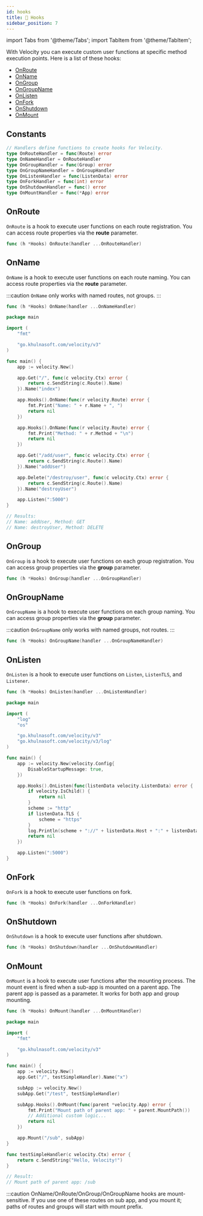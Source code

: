 ```yaml
---
id: hooks
title: 🎣 Hooks
sidebar_position: 7
---
```


import Tabs from '@theme/Tabs';
import TabItem from '@theme/TabItem';

With Velocity you can execute custom user functions at specific method execution points. Here is a list of these hooks:

- [OnRoute](#onroute)
- [OnName](#onname)
- [OnGroup](#ongroup)
- [OnGroupName](#ongroupname)
- [OnListen](#onlisten)
- [OnFork](#onfork)
- [OnShutdown](#onshutdown)
- [OnMount](#onmount)

## Constants

```go
// Handlers define functions to create hooks for Velocity.
type OnRouteHandler = func(Route) error
type OnNameHandler = OnRouteHandler
type OnGroupHandler = func(Group) error
type OnGroupNameHandler = OnGroupHandler
type OnListenHandler = func(ListenData) error
type OnForkHandler = func(int) error
type OnShutdownHandler = func() error
type OnMountHandler = func(*App) error
```

## OnRoute

`OnRoute` is a hook to execute user functions on each route registration. You can access route properties via the **route** parameter.

```go title="Signature"
func (h *Hooks) OnRoute(handler ...OnRouteHandler)
```

## OnName

`OnName` is a hook to execute user functions on each route naming. You can access route properties via the **route** parameter.

:::caution
`OnName` only works with named routes, not groups.
:::

```go title="Signature"
func (h *Hooks) OnName(handler ...OnNameHandler)
```

<Tabs>
<TabItem value="onname-example" label="OnName Example">

```go
package main

import (
    "fmt"

    "go.khulnasoft.com/velocity/v3"
)

func main() {
    app := velocity.New()

    app.Get("/", func(c velocity.Ctx) error {
        return c.SendString(c.Route().Name)
    }).Name("index")

    app.Hooks().OnName(func(r velocity.Route) error {
        fmt.Print("Name: " + r.Name + ", ")
        return nil
    })

    app.Hooks().OnName(func(r velocity.Route) error {
        fmt.Print("Method: " + r.Method + "\n")
        return nil
    })

    app.Get("/add/user", func(c velocity.Ctx) error {
        return c.SendString(c.Route().Name)
    }).Name("addUser")

    app.Delete("/destroy/user", func(c velocity.Ctx) error {
        return c.SendString(c.Route().Name)
    }).Name("destroyUser")

    app.Listen(":5000")
}

// Results:
// Name: addUser, Method: GET
// Name: destroyUser, Method: DELETE
```

</TabItem>
</Tabs>

## OnGroup

`OnGroup` is a hook to execute user functions on each group registration. You can access group properties via the **group** parameter.

```go title="Signature"
func (h *Hooks) OnGroup(handler ...OnGroupHandler)
```

## OnGroupName

`OnGroupName` is a hook to execute user functions on each group naming. You can access group properties via the **group** parameter.

:::caution
`OnGroupName` only works with named groups, not routes.
:::

```go title="Signature"
func (h *Hooks) OnGroupName(handler ...OnGroupNameHandler)
```

## OnListen

`OnListen` is a hook to execute user functions on `Listen`, `ListenTLS`, and `Listener`.

```go title="Signature"
func (h *Hooks) OnListen(handler ...OnListenHandler)
```

<Tabs>
<TabItem value="onlisten-example" label="OnListen Example">

```go
package main

import (
    "log"
    "os"

    "go.khulnasoft.com/velocity/v3"
    "go.khulnasoft.com/velocity/v3/log"
)

func main() {
    app := velocity.New(velocity.Config{
        DisableStartupMessage: true,
    })

    app.Hooks().OnListen(func(listenData velocity.ListenData) error {
        if velocity.IsChild() {
            return nil
        }
        scheme := "http"
        if listenData.TLS {
            scheme = "https"
        }
        log.Println(scheme + "://" + listenData.Host + ":" + listenData.Port)
        return nil
    })

    app.Listen(":5000")
}
```

</TabItem>
</Tabs>

## OnFork

`OnFork` is a hook to execute user functions on fork.

```go title="Signature"
func (h *Hooks) OnFork(handler ...OnForkHandler)
```

## OnShutdown

`OnShutdown` is a hook to execute user functions after shutdown.

```go title="Signature"
func (h *Hooks) OnShutdown(handler ...OnShutdownHandler)
```

## OnMount

`OnMount` is a hook to execute user functions after the mounting process. The mount event is fired when a sub-app is mounted on a parent app. The parent app is passed as a parameter. It works for both app and group mounting.

```go title="Signature"
func (h *Hooks) OnMount(handler ...OnMountHandler)
```

<Tabs>
<TabItem value="onmount-example" label="OnMount Example">

```go
package main

import (
    "fmt"

    "go.khulnasoft.com/velocity/v3"
)

func main() {
    app := velocity.New()
    app.Get("/", testSimpleHandler).Name("x")

    subApp := velocity.New()
    subApp.Get("/test", testSimpleHandler)

    subApp.Hooks().OnMount(func(parent *velocity.App) error {
        fmt.Print("Mount path of parent app: " + parent.MountPath())
        // Additional custom logic...
        return nil
    })

    app.Mount("/sub", subApp)
}

func testSimpleHandler(c velocity.Ctx) error {
    return c.SendString("Hello, Velocity!")
}

// Result:
// Mount path of parent app: /sub
```

</TabItem>
</Tabs>

:::caution
OnName/OnRoute/OnGroup/OnGroupName hooks are mount-sensitive. If you use one of these routes on sub app, and you mount it; paths of routes and groups will start with mount prefix.
